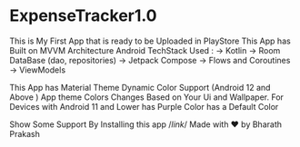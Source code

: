 # ExpenseTracker1.0
This is My First App that is ready to be Uploaded in PlayStore 
This App has Built on MVVM Architecture
 Android TechStack Used :
        -> Kotlin 
        -> Room DataBase (dao, repositories)
        -> Jetpack Compose
        -> Flows and Coroutines 
        -> ViewModels 
        
 This App has Material Theme Dynamic Color Support (Android 12 and Above ) App theme Colors Changes Based on Your Ui and Wallpaper. 
 For Devices with Android 11 and Lower has Purple Color has a Default Color
 
 Show Some Support By Installing this app /*link*/
 Made with ❤️ by Bharath Prakash
 
<href> </href>
